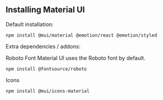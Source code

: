 ## Installing Material UI
Default installation:
```
npm install @mui/material @emotion/react @emotion/styled
```
Extra dependencies / addons:

Roboto Font
Material UI uses the Roboto font by default.
```
npm install @fontsource/roboto
```

Icons
```
npm install @mui/icons-material
```
